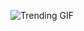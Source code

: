 ![Trending GIF](https://media0.giphy.com/media/v1.Y2lkPThiYjIxNzcybmtqanFkZzE5N2J4ZzR6cjl6anF6ZTBiMzQ1eTV3dTZncnBwazR0biZlcD12MV9naWZzX3NlYXJjaCZjdD1n/YQitE4YNQNahy/giphy.gif)
